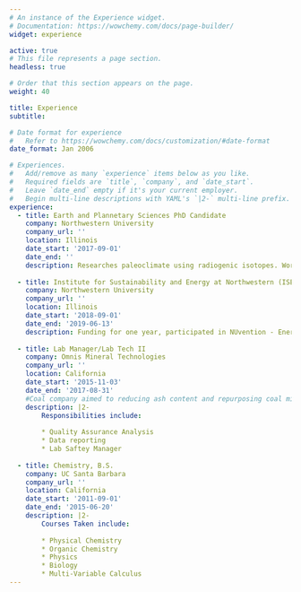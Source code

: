 ```yaml
---
# An instance of the Experience widget.
# Documentation: https://wowchemy.com/docs/page-builder/
widget: experience

active: true
# This file represents a page section.
headless: true

# Order that this section appears on the page.
weight: 40

title: Experience
subtitle:

# Date format for experience
#   Refer to https://wowchemy.com/docs/customization/#date-format
date_format: Jan 2006

# Experiences.
#   Add/remove as many `experience` items below as you like.
#   Required fields are `title`, `company`, and `date_start`.
#   Leave `date_end` empty if it's your current employer.
#   Begin multi-line descriptions with YAML's `|2-` multi-line prefix.
experience:
  - title: Earth and Plannetary Sciences PhD Candidate
    company: Northwestern University
    company_url: ''
    location: Illinois
    date_start: '2017-09-01'
    date_end: ''
    description: Researches paleoclimate using radiogenic isotopes. Works in a clean lab. 
 
  - title: Institute for Sustainability and Energy at Northwestern (ISEN) Cluster Fellow
    company: Northwestern University
    company_url: ''
    location: Illinois
    date_start: '2018-09-01'
    date_end: '2019-06-13'
    description: Funding for one year, participated in NUvention - Energy class, which was taught through the Farley Center for Entrepreneurship and Innovation.
  
  - title: Lab Manager/Lab Tech II
    company: Omnis Mineral Technologies
    company_url: ''
    location: California
    date_start: '2015-11-03'
    date_end: '2017-08-31'
    #Coal company aimed to reducing ash content and repurposing coal mining tailings
    description: |2-
        Responsibilities include:
      
        * Quality Assurance Analysis
        * Data reporting
        * Lab Saftey Manager
        
  - title: Chemistry, B.S.
    company: UC Santa Barbara
    company_url: ''
    location: California
    date_start: '2011-09-01'
    date_end: '2015-06-20'
    description: |2-
        Courses Taken include:
        
        * Physical Chemistry
        * Organic Chemistry 
        * Physics   
        * Biology
        * Multi-Variable Calculus
---
```

